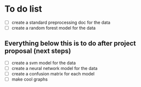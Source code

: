 # To do list

- [ ] create a standard preprocessing doc for the data
- [ ] create a random forest model for the data

## Everything below this is to do after project proposal (next steps)
- [ ] create a svm model for the data
- [ ] create a neural network model for the data
- [ ] create a confusion matrix for each model
- [ ] make cool graphs 
